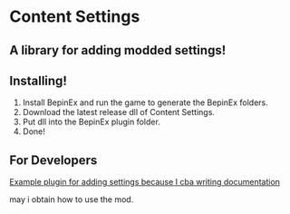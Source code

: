 # Content Settings
## A library for adding modded settings!

## Installing!
1. Install BepinEx and run the game to generate the BepinEx folders.
2. Download the latest release dll of Content Settings.
3. Put dll into the BepinEx plugin folder.
4. Done!

## For Developers
[Example plugin for adding settings because I cba writing documentation](https://github.com/Commander-Cat101/ContentSettings/tree/master/SettingsTemplate)

may i obtain how to use the mod.

